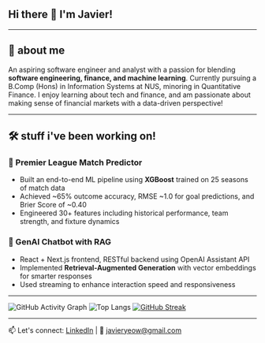 ## Hi there 👋 I'm Javier!
---
## 🚀 about me
An aspiring software engineer and analyst with a passion for blending **software engineering, finance, and machine learning**. Currently pursuing a B.Comp (Hons) in Information Systems at NUS, minoring in Quantitative Finance. I enjoy learning about tech and finance, and am passionate about making sense of financial markets with a data-driven perspective!

---
## 🛠 stuff i've been working on!

### 🔢 Premier League Match Predictor
- Built an end-to-end ML pipeline using **XGBoost** trained on 25 seasons of match data  
- Achieved ~65% outcome accuracy, RMSE ~1.0 for goal predictions, and Brier Score of ~0.40  
- Engineered 30+ features including historical performance, team strength, and fixture dynamics  

### 🧠 GenAI Chatbot with RAG
- React + Next.js frontend, RESTful backend using OpenAI Assistant API  
- Implemented **Retrieval-Augmented Generation** with vector embeddings for smarter responses  
- Used streaming to enhance interaction speed and responsiveness
  
---
![GitHub Activity Graph](https://github-readme-activity-graph.vercel.app/graph?username=javieryeow&theme=react-dark)
![Top Langs](https://github-readme-stats.vercel.app/api/top-langs/?username=javieryeow&layout=compact&theme=tokyonight)
[![GitHub Streak](https://streak-stats.demolab.com?user=javieryeow&theme=tokyonight)](https://git.io/streak-stats)

---
📫 Let's connect: [LinkedIn](https://linkedin.com/in/javieryeow) | 📩 javieryeow@gmail.com










<!--
**javieryeow/javieryeow** is a ✨ _special_ ✨ repository because its `README.md` (this file) appears on your GitHub profile.

Here are some ideas to get you started:

- 🔭 I’m currently working on ...
- 🌱 I’m currently learning ...
- 👯 I’m looking to collaborate on ...
- 🤔 I’m looking for help with ...
- 💬 Ask me about ...
- 📫 How to reach me: ...
- 😄 Pronouns: ...
- ⚡ Fun fact: ...
-->
